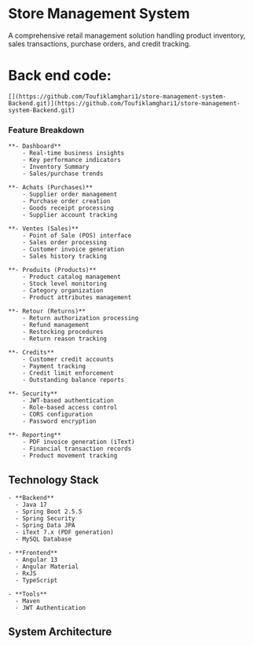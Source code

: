 # Store Management System

A comprehensive retail management solution handling product inventory, sales transactions, purchase orders, and credit tracking.

# Back end code:

    [](https://github.com/Toufiklamghari1/store-management-system-Backend.git)](https://github.com/Toufiklamghari1/store-management-system-Backend.git)
    
### Feature Breakdown

    **- Dashboard**  
        - Real-time business insights
        - Key performance indicators
        - Inventory Summary
        - Sales/purchase trends
        
    **- Achats (Purchases)**  
        - Supplier order management
        - Purchase order creation
        - Goods receipt processing
        - Supplier account tracking
        
    **- Ventes (Sales)**  
        - Point of Sale (POS) interface
        - Sales order processing
        - Customer invoice generation
        - Sales history tracking
        
    **- Produits (Products)**  
        - Product catalog management
        - Stock level monitoring
        - Category organization
        - Product attributes management
        
    **- Retour (Returns)**  
        - Return authorization processing
        - Refund management
        - Restocking procedures
        - Return reason tracking
        
    **- Credits**  
        - Customer credit accounts
        - Payment tracking
        - Credit limit enforcement
        - Outstanding balance reports
        
    **- Security**
        - JWT-based authentication
        - Role-based access control
        - CORS configuration
        - Password encryption
        
    **- Reporting**
        - PDF invoice generation (iText)
        - Financial transaction records
        - Product movement tracking

## Technology Stack

    - **Backend**
      - Java 17
      - Spring Boot 2.5.5
      - Spring Security
      - Spring Data JPA
      - iText 7.x (PDF generation)
      - MySQL Database
      
    - **Frontend**
      - Angular 13
      - Angular Material
      - RxJS
      - TypeScript
      
    - **Tools**
      - Maven
      - JWT Authentication

## System Architecture

   
